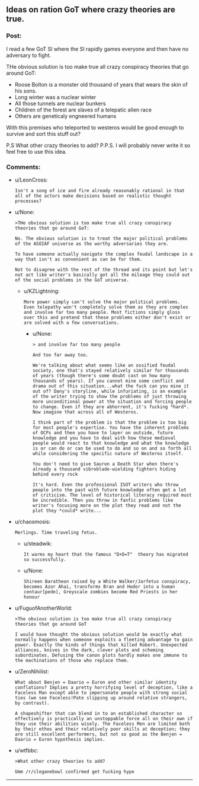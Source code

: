 ## Ideas on ration GoT where crazy theories are true.

### Post:

I read a few GoT SI where the SI rapidly games everyone and then have no adversary to fight.

THe obvious solution is too make true all crazy conspiracy theories that go around GoT:
* Roose Bolton is a monster old thousand of years that wears the skin of his sons. 
* Long winter was a nuclear winter
* All those tunnels are nuclear bunkers
* Children of the forest are slaves of a telepatic alien race
* Others are geneticaly engneered humans

With this premises who teleported to westeros would be good enough to survive and sort this stuff out?

P.S What other crazy theories to add?
P.P.S. I will probably never write it so feel free to use this idea.


### Comments:

- u/LeonCross:
  ```
  Isn't a song of ice and fire already reasonably rational in that all of the actors make decisions based on realistic thought processes?
  ```

- u/None:
  ```
  >THe obvious solution is too make true all crazy conspiracy theories that go around GoT:

  No. The obvious solution is to treat the major political problems of the ASOIAF universe as the worthy adversaries they are. 

  To have someone actually navigate the complex feudal landscape in a way that isn't as convenient as can be for them. 

  Not to disagree with the rest of the thread and its point but let's not act like writer's basically got all the mileage they could out of the social problems in the GoT universe.
  ```

  - u/KZLightning:
    ```
    More power simply can't solve the major political problems. Even telepathy won't completely solve them as they are complex and involve far too many people. Most fictions simply gloss over this and pretend that these problems either don't exist or are solved with a few conversations.
    ```

    - u/None:
      ```
      > and involve far too many people

      And too far away too. 

      We're talking about what seems like an ossified feudal society, one that's stayed relatively similar for thousands of years (though there's some doubt cast on how many thousands of years). If you cannot mine some conflict and drama out of this situation...what the fuck can you mine it out of? Dany's storyline, while infuriating, is an example of the writer trying to show the problems of just throwing more unconditional power at the situation and forcing people to change. Even if they are abhorrent, it's fucking *hard*. Now imagine that across all of Westeros. 

      I think part of the problem is that the problem is too big for most people's expertise. You have the inherent problems of OCPs and then you have to layer on outside, future knowledge and you have to deal with how these medieval people would react to that knowledge and what the knowledge is or can do or can be used to do and so on and so forth all while considering the specific nature of Westeros itself. 

      You don't need to give Sauron a Death Star when there's already a thousand vibroblade-wielding fighters hiding behind every rock 

      It's hard. Even the professional ISOT writers who throw people into the past with future knowledge often get a lot of criticism. The level of historical literacy required must be incredible. Then you throw in fanfic problems like writer's focusing more on the plot they read and not the plot they *could* write...
      ```

- u/chaosmosis:
  ```
  Merlings. Time traveling fetus.
  ```

  - u/steadwik:
    ```
    It warms my heart that the famous "D+D=T"  theory has migrated so successfully.
    ```

  - u/None:
    ```
    Shireen Baratheon raised by a White Walker/Jarfetus conspiracy, becomes Azor Ahai, transforms Bran and Hodor into a human centaur[pede], Greyscale zombies become Red Priests in her honour
    ```

- u/FuguofAnotherWorld:
  ```
  >The obvious solution is too make true all crazy conspiracy theories that go around GoT

  I would have thought the obvious solution would be exactly what normally happens when someone exploits a fleeting advantage to gain power. Exactly the kinds of things that killed Robert. Unexpected alliances, knives in the dark, clever plots and scheming subordinates. Defusing the canon plots hardly makes one immune to the machinations of those who replace them.
  ```

- u/ZeroNihilist:
  ```
  What about Benjen = Daario = Euron and other similar identity conflations? Implies a pretty horrifying level of deception, like a Faceless Man except able to impersonate people with strong social ties (we see Faceless!Pate slipping up around relative strangers, by contrast).

  A shapeshifter that can blend in to an established character so effectively is practically an unstoppable force all on their own if they use their abilities wisely. The Faceless Men are limited both by their ethos and their relatively poor skills at deception; they are still excellent performers, but not so good as the Benjen = Daario = Euron hypothesis implies.
  ```

- u/wtfbbc:
  ```
  >What other crazy theories to add?

  Umm /r/cleganebowl confirmed get fucking hype
  ```

---

